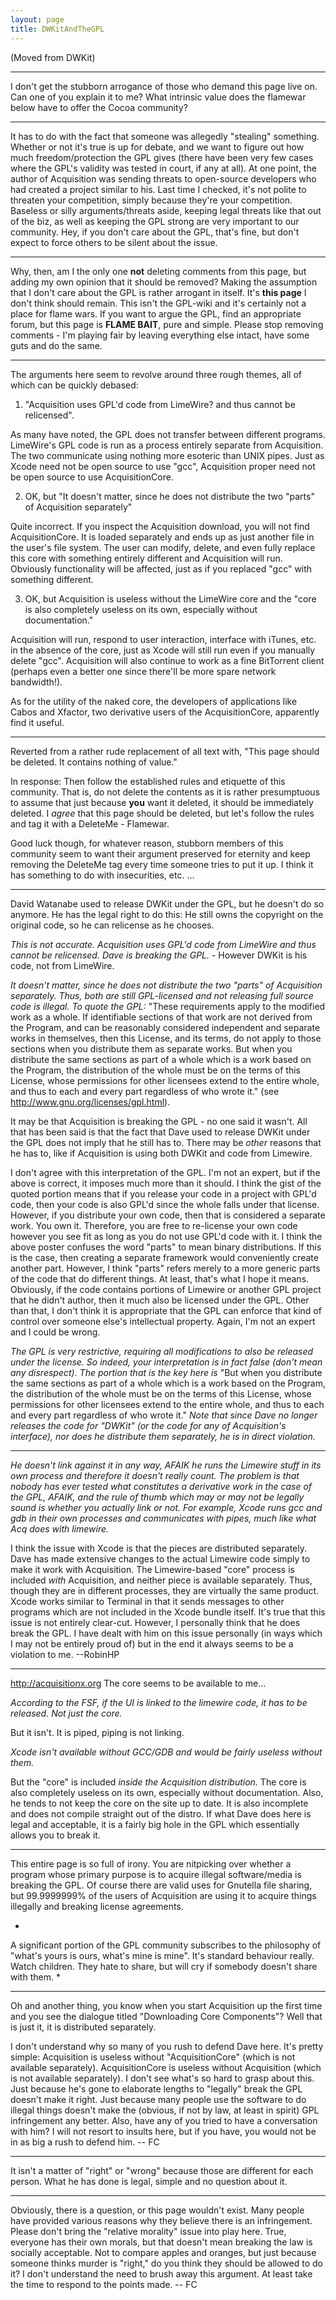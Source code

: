 ```yaml
---
layout: page
title: DWKitAndTheGPL
---
```


(Moved from DWKit)

----
I don't get the stubborn arrogance of those who demand this page live on. Can one of you explain it to me? What intrinsic value does the flamewar below have to offer the Cocoa community? 

----
It has to do with the fact that someone was allegedly "stealing" something. Whether or not it's true is up for debate, and we want to figure out how much freedom/protection the GPL gives (there have been very few cases where the GPL's validity was tested in court, if any at all). At one point, the author of Acquisition was sending threats to open-source developers who had created a project similar to his. Last time I checked, it's not polite to threaten your competition, simply because they're your competition. Baseless or silly arguments/threats aside, keeping legal threats like that out of the biz, as well as keeping the GPL strong are very important to our community. Hey, if you don't care about the GPL, that's fine, but don't expect to force others to be silent about the issue.

----
Why, then, am I the only one **not** deleting comments from this page, but adding my own opinion that it should be removed? Making the assumption that I don't care about the GPL is rather arrogant in itself. It's **this page** I don't think should remain. This isn't the GPL-wiki and it's certainly not a place for flame wars. If you want to argue the GPL, find an appropriate forum, but this page is **FLAME BAIT**, pure and simple. Please stop removing comments - I'm playing fair by leaving everything else intact, have some guts and do the same.

----

The arguments here seem to revolve around three rough themes, all of which can be quickly debased:

1) "Acquisition uses GPL'd code from LimeWire? and thus cannot be relicensed".

As many have noted, the GPL does not transfer between different programs.  LimeWire's GPL code is run as a process entirely separate from Acquisition.  The two communicate using nothing more esoteric than UNIX pipes.  Just as Xcode need not be open source to use "gcc", Acquisition proper need not be open source to use AcquisitionCore.

2) OK, but "It doesn't matter, since he does not distribute the two "parts" of Acquisition separately"

Quite incorrect.  If you inspect the Acquisition download, you will not find AcquisitionCore.  It is loaded separately and ends up as just another file in the user's file system.  The user can modify, delete, and even fully replace this core with something entirely different and Acquisition will run.  Obviously functionality will be affected, just as if you replaced "gcc" with something different.

3) OK, but Acquisition is useless without the LimeWire core and the "core is also completely useless on its own, especially without documentation."

Acquisition will run, respond to user interaction, interface with iTunes, etc. in the absence of the core, just as Xcode will still run even if you manually delete "gcc".  Acquisition will also continue to work as a fine BitTorrent client (perhaps even a better one since there'll be more spare network bandwidth!).

As for the utility of the naked core, the developers of applications like Cabos and Xfactor, two derivative users of the AcquisitionCore, apparently find it useful.


----


Reverted from a rather rude replacement of all text with, "This page should be deleted.  It contains nothing of value."

In response: Then follow the established rules and etiquette of this community. That is, do not delete the contents as it is rather presumptuous to assume that just because **you** want it deleted, it should be immediately deleted. I *agree* that this page should be deleted, but let's follow the rules and tag it with a     DeleteMe - Flamewar.

Good luck though, for whatever reason, stubborn members of this community seem to want their argument preserved for eternity and keep removing the DeleteMe tag every time someone tries to put it up. I think it has something to do with insecurities, etc. ...

----




David Watanabe used to release DWKit under the GPL, but he doesn't do so anymore.  He has the legal right to do this:  He still owns the copyright on the original code, so he can relicense as he chooses.

*This is not accurate. Acquisition uses GPL'd code from LimeWire and thus cannot be relicensed. Dave is breaking the GPL.* - However DWKit is his code, not from LimeWire.

*It doesn't matter, since he does not distribute the two "parts" of Acquisition separately. Thus, both are still GPL-licensed and not releasing full source code is illegal. To quote the GPL:* "These requirements apply to the modified work as a whole. If identifiable sections of that work are not derived from the Program, and can be reasonably considered independent and separate works in themselves, then this License, and its terms, do not apply to those sections when you distribute them as separate works. But when you distribute the same sections as part of a whole which is a work based on the Program, the distribution of the whole must be on the terms of this License, whose permissions for other licensees extend to the entire whole, and thus to each and every part regardless of who wrote it." (see http://www.gnu.org/licenses/gpl.html).

It may be that Acquisition is breaking the GPL - no one said it wasn't.  All that has been said is that the fact that Dave used to release DWKit under the GPL does not imply that he still has to.  There may be *other* reasons that he has to, like if Acquisition is using both DWKit and code from Limewire.

I don't agree with this interpretation of the GPL.  I'm not an expert, but if the above is correct, it imposes much more than it should.  I think the gist of the quoted portion means that if you release your code in a project with GPL'd code, then your code is also GPL'd since the whole falls under that license.  However, if you distribute your own code, then that is considered a separate work.  You own it.  Therefore, you are free to re-license your own code however you see fit as long as you do not use GPL'd code with it.  I think the above poster confuses the word "parts" to mean binary distributions.  If this is the case, then creating a separate framework would conveniently create another part.  However, I think "parts" refers merely to a more generic parts of the code that do different things.  At least, that's what I hope it means.  Obviously, if the code contains portions of Limewire or another GPL project that he didn't author, then it much also be licensed under the GPL.  Other than that, I don't think it is appropriate that the GPL can enforce that kind of control over someone else's intellectual property.  Again, I'm not an expert and I could be wrong.

*The GPL is very restrictive, requiring *all* modifications to also be released under the license. So indeed, your interpretation is in fact false (don't mean any disrespect). The portion that is the key here is* "But when you distribute the same sections as part of a whole which is a work based on the Program, the distribution of the whole must be on the terms of this License, whose permissions for other licensees extend to the entire whole, and thus to each and every part regardless of who wrote it." *Note that since Dave no longer releases the code for "DWKit" (or the code for *any* of Acquisition's interface), nor does he distribute them separately, he is in direct violation.*

----

*He doesn't link against it in any way, AFAIK he runs the Limewire stuff in its own process and therefore it doesn't really count. The problem is that nobody has ever tested what constitutes a derivative work in the case of the GPL, AFAIK, and the rule of thumb which may or may not be legally sound is whether you actually link or not. For example, Xcode runs gcc and gdb in their own processes and communicates with pipes, much like what Acq does with limewire.*

I think the issue with Xcode is that the pieces are distributed separately. Dave has made extensive changes to the actual Limewire code simply to make it work with Acquisition. The Limewire-based "core" process is included *with* Acquisition, and neither piece is available separately. Thus, though they are in different processes, they are virtually the same product. Xcode works similar to Terminal in that it sends messages to other programs which are not included in the Xcode bundle itself. It's true that this issue is not entirely clear-cut. However, I personally think that he does break the GPL. I have dealt with him on this issue personally (in ways which I may not be entirely proud of) but in the end it always seems to be a violation to me. --RobinHP

----

http://acquisitionx.org The core seems to be available to me...

*According to the FSF, if the UI is linked to the limewire code, it has to be released.  Not just the core.*

But it isn't. It is piped, piping is not linking.

*Xcode isn't available without GCC/GDB and would be fairly useless without them.*

But the "core" is included *inside the Acquisition distribution.* The core is also completely useless on its own, especially without documentation. Also, he tends to not keep the core on the site up to date. It is also incomplete and does not compile straight out of the distro. If what Dave does here is legal and acceptable, it is a fairly big hole in the GPL which essentially allows you to break it.

----

This entire page is so full of irony. You are nitpicking over whether a program whose primary purpose is to acquire illegal software/media is breaking the GPL. Of course there are valid uses for Gnutella file sharing, but 99.9999999% of the users of Acquisition are using it to acquire things illegally and breaking license agreements.

*
A significant portion of the GPL community subscribes to the philosophy of "what's yours is ours, what's mine is mine". It's standard behaviour really. Watch children. They hate to share, but will cry if somebody doesn't share with them.
*

----

Oh and another thing, you know when you start Acquisition up the first time and you see the dialogue titled "Downloading Core Components"? Well that is just it, it is distributed separately.

I don't understand why so many of you rush to defend Dave here. It's pretty simple: Acquisition is useless without "AcquisitionCore" (which is not available separately). AcquisitionCore is useless without Acquisition (which is not available separately). I don't see what's so hard to grasp about this. Just because he's gone to elaborate lengths to "legally" break the GPL doesn't make it right. Just because many people use the software to do illegal things doesn't make the (obvious, if not by law, at least in spirit) GPL infringement any better. Also, have any of you tried to have a conversation with him? I will not resort to insults here, but if you have, you would not be in as big a rush to defend him. -- FC

----

It isn't a matter of "right" or "wrong" because those are different for each person. What he has done is legal, simple and no question about it.

----

Obviously, there is a question, or this page wouldn't exist. Many people have provided various reasons why they believe there is an infringement. Please don't bring the "relative morality" issue into play here. True, everyone has their own morals, but that doesn't mean breaking the law is socially acceptable. Not to compare apples and oranges, but just because someone thinks murder is "right," do you think they should be allowed to do it? I don't understand the need to brush away this argument. At least take the time to respond to the points made. -- FC

